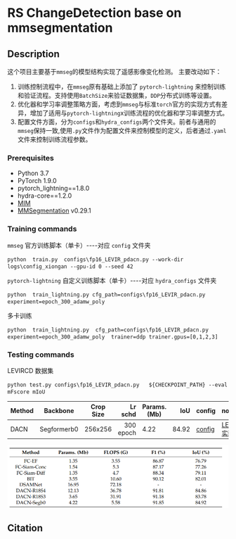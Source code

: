 # RS ChangeDetection base on mmsegmentation 

## Description

这个项目主要基于`mmseg`的模型结构实现了遥感影像变化检测。
主要改动如下：

1. 训练控制流程中，在`mmseg`原有基础上添加了 `pytorch-lightning` 来控制训练和验证流程。支持使用`BatchSize`来验证数据集，`DDP`分布式训练等设置。
2. 优化器和学习率调整策略方面，考虑到`mmseg`与标准`torch`官方的实现方式有差异，增加了适用与`pytorch-lightning`x训练流程的优化器和学习率调整方式。
3.  配置文件方面，分为`configs`和`hydra_configs`两个文件夹。前者与通用的`mmseg`保持一致,使用`.py`文件作为配置文件来控制模型的定义，后者通过`.yaml`文件来控制训练流程参数。

### Prerequisites

- Python 3.7
- PyTorch 1.9.0
- pytorch_lightning==1.8.0
- hydra-core==1.2.0
- [MIM](https://github.com/open-mmlab/mim)
- [MMSegmentation](https://github.com/open-mmlab/mmsegmentation) v0.29.1



### Training commands
`mmseg`  官方训练脚本（单卡）----对应 `config` 文件夹

```shell
python  train.py  configs\fp16_LEVIR_pdacn.py --work-dir logs\config_xiongan --gpu-id 0 --seed 42
```
`pytorch-lightning` 自定义训练脚本（单卡）----对应 `hydra_configs` 文件夹

```shell
python  train_lightning.py cfg_path=configs\fp16_LEVIR_pdacn.py  experiment=epoch_300_adamw_poly 
```

多卡训练
```shell
python  train_lightning.py  cfg_path=configs\fp16_LEVIR_pdacn.py experiment=epoch_300_adamw_poly  trainer=ddp trainer.gpus=[0,1,2,3]
```

### Testing commands



LEVIRCD 数据集
```shell
python test.py configs\fp16_LEVIR_pdacn.py   ${CHECKPOINT_PATH} --eval mFscore mIoU
```



| Method | Backbone    | Crop Size |   Lr schd | Params. (Mb) |  IoU | config                                | notebook                                  |
| ------ | ----------- | --------- | --------: | ------------ | ----: | ------------------------------------- | ----------------------------------------- |
| DACN   | Segformerb0 | 256x256   | 300 epoch | 4.22         | 84.92 | [config](configs/fp16_LEVIR_pdacn.py) | [LEVIRCD实验](notebook/LEVIRCD实验.ipynb) |

![image-20230508165208890](resource/table-1.png)

## Citation